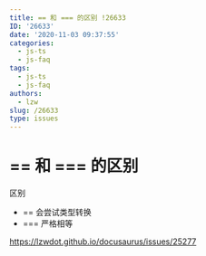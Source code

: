 ```yaml
---
title: == 和 === 的区别 !26633
ID: '26633'
date: '2020-11-03 09:37:55'
categories:
  - js-ts
  - js-faq
tags:
  - js-ts
  - js-faq
authors:
  - lzw
slug: /26633
type: issues
---
```


# == 和 === 的区别

区别

- \== 会尝试类型转换
- \=== 严格相等

https://lzwdot.github.io/docusaurus/issues/25277
 
 
 
 
 
 
 
 
 
 
 
 
 
 
 
 
 
 
 
 
 
 
 
 
 
